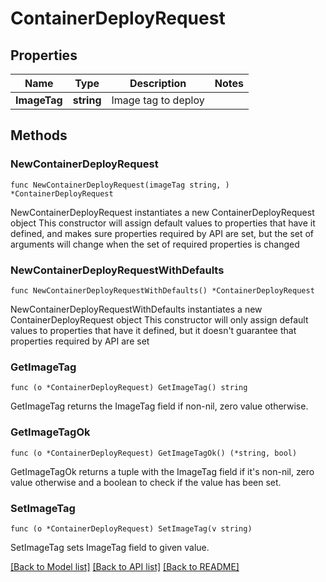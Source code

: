# ContainerDeployRequest

## Properties

Name | Type | Description | Notes
------------ | ------------- | ------------- | -------------
**ImageTag** | **string** | Image tag to deploy | 

## Methods

### NewContainerDeployRequest

`func NewContainerDeployRequest(imageTag string, ) *ContainerDeployRequest`

NewContainerDeployRequest instantiates a new ContainerDeployRequest object
This constructor will assign default values to properties that have it defined,
and makes sure properties required by API are set, but the set of arguments
will change when the set of required properties is changed

### NewContainerDeployRequestWithDefaults

`func NewContainerDeployRequestWithDefaults() *ContainerDeployRequest`

NewContainerDeployRequestWithDefaults instantiates a new ContainerDeployRequest object
This constructor will only assign default values to properties that have it defined,
but it doesn't guarantee that properties required by API are set

### GetImageTag

`func (o *ContainerDeployRequest) GetImageTag() string`

GetImageTag returns the ImageTag field if non-nil, zero value otherwise.

### GetImageTagOk

`func (o *ContainerDeployRequest) GetImageTagOk() (*string, bool)`

GetImageTagOk returns a tuple with the ImageTag field if it's non-nil, zero value otherwise
and a boolean to check if the value has been set.

### SetImageTag

`func (o *ContainerDeployRequest) SetImageTag(v string)`

SetImageTag sets ImageTag field to given value.



[[Back to Model list]](../README.md#documentation-for-models) [[Back to API list]](../README.md#documentation-for-api-endpoints) [[Back to README]](../README.md)


